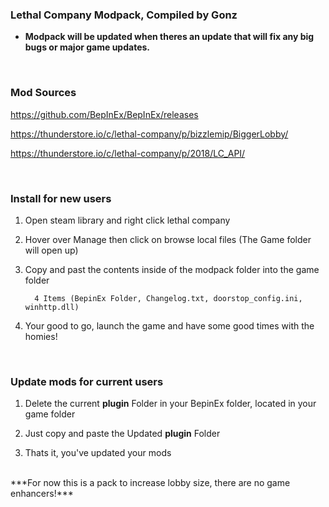 ### **Lethal Company Modpack, Compiled by Gonz**

- **Modpack will be updated when theres an update that will fix any big bugs or major game updates.** <br />

<br/>

### Mod Sources

https://github.com/BepInEx/BepInEx/releases

https://thunderstore.io/c/lethal-company/p/bizzlemip/BiggerLobby/

https://thunderstore.io/c/lethal-company/p/2018/LC_API/

<br />


### **Install for new users**

1) Open steam library and right click lethal company
2) Hover over Manage then click on browse local files (The Game folder will open up)
3) Copy and past the contents inside of the modpack folder into the game folder

         4 Items (BepinEx Folder, Changelog.txt, doorstop_config.ini, winhttp.dll)

4) Your good to go, launch the game and have some good times with the homies!

<br />

### **Update mods for current users**

1) Delete the current **plugin** Folder in your BepinEx folder, located in your game folder

2) Just copy and paste the Updated **plugin** Folder
 
3) Thats it, you've updated your mods

<br />
***For now this is a pack to increase lobby size, there are no game enhancers!***

